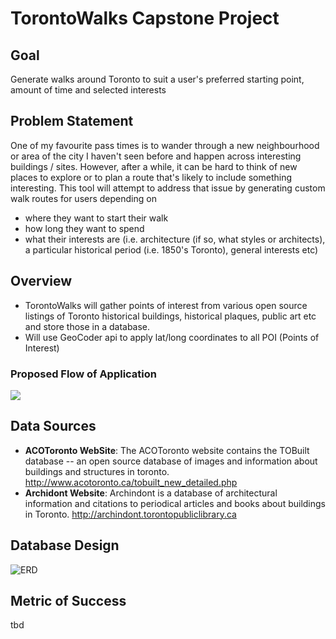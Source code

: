 # **TorontoWalks Capstone Project**

## **Goal**

Generate walks around Toronto to suit a user's preferred starting point, amount of time and selected interests

## Problem Statement

One of my favourite pass times is to wander through a new neighbourhood or area of the city I haven't seen before and happen across interesting buildings / sites.  However, after a while, it can be hard to think of new places to explore or to plan a route that's likely to include something interesting.  This tool will attempt to address that issue by generating custom walk routes for users depending on

- where they want to start their walk
- how long they want to spend
- what their interests are (i.e. architecture (if so, what styles or architects), a particular historical period (i.e. 1850's Toronto), general interests etc)

## Overview

- TorontoWalks will gather points of interest from various open source listings of Toronto historical buildings, historical plaques, public art etc and store those in a database.  
- Will use GeoCoder api to apply lat/long coordinates to all POI (Points of Interest)



### Proposed Flow of Application

![](C:\Users\blahjays\Documents\GitHubCode\Personal_Public\BuildingStyleClassifier\docs\TorontoWalks_Flow.png)

## Data Sources

- **ACOToronto WebSite**: The ACOToronto website contains the TOBuilt database -- an open source database of images and information about buildings and structures in toronto.
  http://www.acotoronto.ca/tobuilt_new_detailed.php
- **Archidont Website**: Archindont is a database of architectural information and citations to periodical articles and books about buildings in Toronto.  http://archindont.torontopubliclibrary.ca

## Database Design

![ERD](C:\Users\blahjays\Documents\GitHubCode\Personal_Public\BuildingStyleClassifier\docs\TorontoWalks_ERD.png)

## Metric of Success

tbd